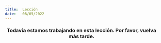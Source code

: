 ```yaml
---
title:  Lección
date:   08/05/2022
---
```


### <center>Todavía estamos trabajando en esta lección. Por favor, vuelva más tarde.</center>
